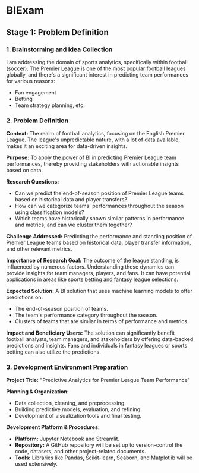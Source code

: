 # BIExam

## Stage 1: Problem Definition

### 1. Brainstorming and Idea Collection
I am addressing the domain of sports analytics, specifically within football (soccer). The Premier League is one of the most popular football leagues globally, and there's a significant interest in predicting team performances for various reasons:
- Fan engagement
- Betting
- Team strategy planning, etc.

### 2. Problem Definition

**Context:** 
The realm of football analytics, focusing on the English Premier League. The league's unpredictable nature, with a lot of data available, makes it an exciting area for data-driven insights.

**Purpose:** 
To apply the power of BI in predicting Premier League team performances, thereby providing stakeholders with actionable insights based on data.

**Research Questions:** 
- Can we predict the end-of-season position of Premier League teams based on historical data and player transfers?
- How can we categorize teams' performances throughout the season using classification models?
- Which teams have historically shown similar patterns in performance and metrics, and can we cluster them together?

**Challenge Addressed:** 
Predicting the performance and standing position of Premier League teams based on historical data, player transfer information, and other relevant metrics.

**Importance of Research Goal:** 
The outcome of the league standing, is influenced by numerous factors. Understanding these dynamics can provide insights for team managers, players, and fans. It can have potential applications in areas like sports betting and fantasy league selections.

**Expected Solution:** 
A BI solution that uses machine learning models to offer predictions on:
- The end-of-season position of teams.
- The team's performance category throughout the season.
- Clusters of teams that are similar in terms of performance and metrics.

**Impact and Beneficiary Users:** 
The solution can significantly benefit football analysts, team managers, and stakeholders by offering data-backed predictions and insights. Fans and individuals in fantasy leagues or sports betting can also utilize the predictions.

### 3. Development Environment Preparation

**Project Title:** 
"Predictive Analytics for Premier League Team Performance"

**Planning & Organization:** 
- Data collection, cleaning, and preprocessing.
- Building predictive models, evaluation, and refining.
- Development of visualization tools and final testing.

**Development Platform & Procedures:** 
- **Platform:** Jupyter Notebook and Streamlit.
- **Repository:** A GitHub repository will be set up to version-control the code, datasets, and other project-related documents.
- **Tools:** Libraries like Pandas, Scikit-learn, Seaborn, and Matplotlib will be used extensively.
